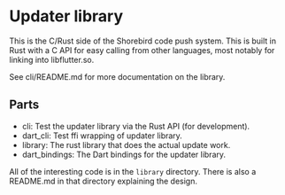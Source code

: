 # Updater library

This is the C/Rust side of the Shorebird code push system.  This is built
in Rust with a C API for easy calling from other languages, most notably
for linking into libflutter.so.

See cli/README.md for more documentation on the library.

## Parts
* cli: Test the updater library via the Rust API (for development).
* dart_cli: Test ffi wrapping of updater library.
* library: The rust library that does the actual update work.
* dart_bindings: The Dart bindings for the updater library.

All of the interesting code is in the `library` directory.  There is also
a README.md in that directory explaining the design.
